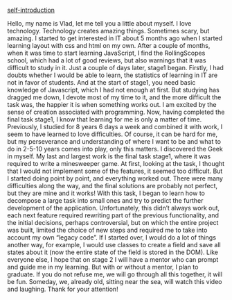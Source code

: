[self-introduction](https://youtu.be/ZBC98edxjLc)


Hello, my name is Vlad, let me tell you a little about myself.
I love technology. Technology creates amazing things. Sometimes scary, but amazing. I started to get interested in IT about 5 months ago when I started learning layout with css and html on my own. After a couple of months, when it was time to start learning JavaScript, I find the RollingScopes school, which had a lot of good reviews, but also warnings that it was difficult to study in it. Just a couple of days later, stage1 began. Firstly, I had doubts whether I would be able to learn, the statistics of learning in IT are not in favor of students. And at the start of stage1, you need basic knowledge of Javascript, which I had not enough at first. But studying has dragged me down, I devote most of my time to it, and the more difficult the task was, the happier it is when something works out. I am excited by the sense of creation associated with programming. Now, having completed the final task stage1, I know that learning for me is only a matter of time. Previously, I studied for 8 years 6 days a week and combined it with work, I seem to have learned to love difficulties. Of course, it can be hard for me, but my perseverance and understanding of where I want to be and what to do in 2-5-10 years comes into play, only this matters. I discovered the Geek in myself.
My last and largest work is the final task stage1, where it was required to write a minesweeper game. At first, looking at the task, I thought that I would not implement some of the features, it seemed too difficult. But I started doing point by point, and everything worked out. There were many difficulties along the way, and the final solutions are probably not perfect, but they are mine and it works! With this task, I began to learn how to decompose a large task into small ones and try to predict the further development of the application. Unfortunately, this didn’t always work out, each next feature required rewriting part of the previous functionality, and the initial decisions, perhaps controversial, but on which the entire project was built, limited the choice of new steps and required me to take into account my own “legacy code”. If I started over, I would do a lot of things another way, for example, I would use classes to create a field and save all states about it (now the entire state of the field is stored in the DOM).
Like everyone else, I hope that on stage 2 I will have a mentor who can prompt and guide me in my learning. But with or without a mentor, I plan to graduate.
If you do not refuse me, we will go through all this together, it will be fun. Someday, we, already old, sitting near the sea, will watch this video and laughing. Thank for your attention!